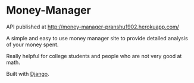 # Money-Manager

API published at http://money-manager-pranshu1902.herokuapp.com/

A simple and easy to use money manager site to provide detailed analysis of your money spent.

Really helpful for college students and people who are not very good at math.

Built with [Django](https://www.djangoproject.com/).
